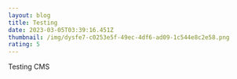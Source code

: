 ```yaml
---
layout: blog
title: Testing
date: 2023-03-05T03:39:16.451Z
thumbnail: /img/dysfe7-c0253e5f-49ec-4df6-ad09-1c544e8c2e58.png
rating: 5
---
```

T﻿esting CMS
